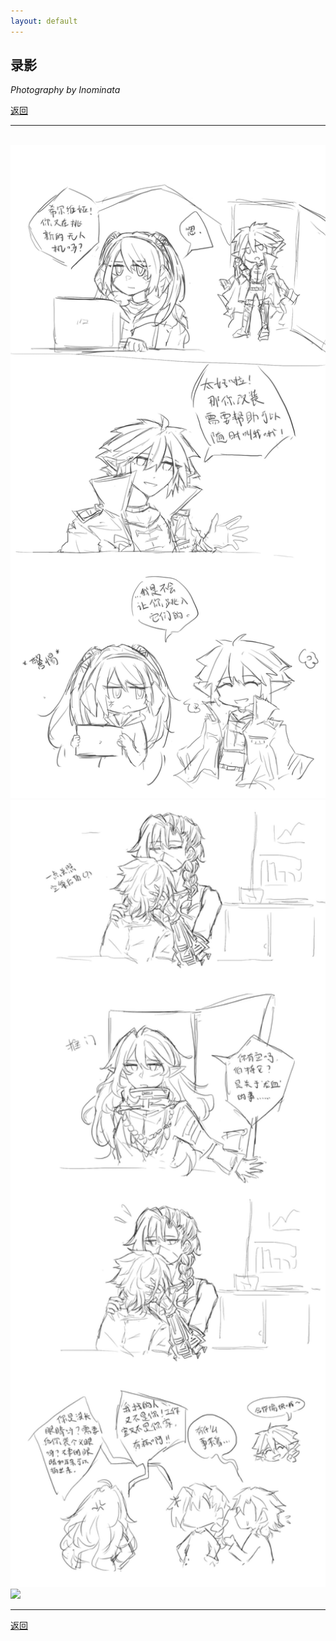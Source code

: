 ```yaml
---
layout: default
---
```


## 录影

_Photography by Inominata_

[返回](../)

* * *

<br />

<img src="../docs/assets/images/no_interlopers.jpg" width="750" />

<br />

<img src="../docs/assets/images/coordination.jpg" width="750" />

<br />

<img src="../docs/assets/images/of_murder.jpg" width="750" />

<br />

* * *

[返回](../)
